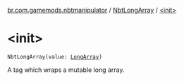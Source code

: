 [br.com.gamemods.nbtmanipulator](../index.md) / [NbtLongArray](index.md) / [&lt;init&gt;](./-init-.md)

# &lt;init&gt;

`NbtLongArray(value: `[`LongArray`](https://kotlinlang.org/api/latest/jvm/stdlib/kotlin/-long-array/index.html)`)`

A tag which wraps a mutable long array.

